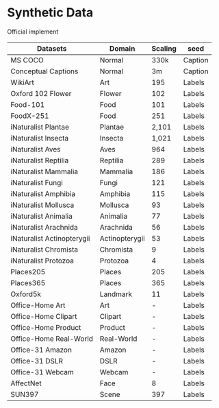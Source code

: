 # Synthetic Data
Official implement

| Datasets          | Domain      | Scaling | seed   |
|-------------------|-------------|---------|--------|
| MS COCO           | Normal      | 330k    | Caption |
| Conceptual Captions| Normal    | 3m      | Caption |
| WikiArt           | Art         | 195     | Labels |
| Oxford 102 Flower | Flower      | 102     | Labels |
| Food-101          | Food        | 101     | Labels |
| FoodX-251         | Food        | 251     | Labels |
| iNaturalist Plantae| Plantae    | 2,101   | Labels |
| iNaturalist Insecta| Insecta    | 1,021   | Labels |
| iNaturalist Aves  | Aves        | 964     | Labels |
| iNaturalist Reptilia| Reptilia  | 289     | Labels |
| iNaturalist Mammalia| Mammalia  | 186     | Labels |
| iNaturalist Fungi | Fungi       | 121     | Labels |
| iNaturalist Amphibia| Amphibia  | 115     | Labels |
| iNaturalist Mollusca| Mollusca  | 93      | Labels |
| iNaturalist Animalia| Animalia  | 77      | Labels |
| iNaturalist Arachnida| Arachnida| 56      | Labels |
| iNaturalist Actinopterygii| Actinopterygii | 53  | Labels |
| iNaturalist Chromista| Chromista| 9       | Labels |
| iNaturalist Protozoa| Protozoa  | 4       | Labels |
| Places205         | Places      | 205     | Labels |
| Places365         | Places      | 365     | Labels |
| Oxford5k          | Landmark    | 11      | Labels |
| Office-Home Art   | Art         | -       | Labels |
| Office-Home Clipart| Clipart    | -       | Labels |
| Office-Home Product| Product    | -       | Labels |
| Office-Home Real-World| Real-World | -    | Labels |
| Office-31 Amazon  | Amazon      | -       | Labels |
| Office-31 DSLR    | DSLR        | -       | Labels |
| Office-31 Webcam  | Webcam      | -       | Labels |
| AffectNet         | Face        | 8       | Labels |
| SUN397            | Scene       | 397     | Labels |

